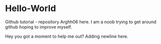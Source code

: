 # Hello-World
Github tutorial - repository
Arghh06 here. I am a noob trying to get around github hoping to improve myself.

Hey you got a moment to help me out?
Adding newline here.